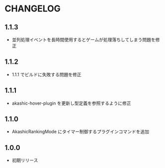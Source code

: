 # CHANGELOG

## 1.1.3
- 並列処理イベントを長時間使用するとゲームが処理落ちしてしまう問題を修正

## 1.1.2
- 1.1.1 でビルドに失敗する問題を修正

## 1.1.1
- akashic-hover-plugin を更新し型定義を参照するように修正

## 1.1.0
- AkashicRankingMode にタイマー制御するプラグインコマンドを追加

## 1.0.0
- 初期リリース
